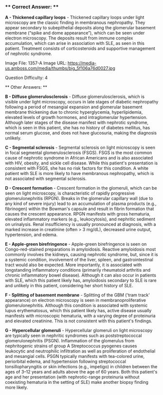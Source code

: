 ### ** Correct Answer: **

**A - Thickened capillary loops** - Thickened capillary loops under light microscopy are the classic finding in membranous nephropathy. They appear secondary to subepithelial deposits along the glomerular basement membrane (“spike and dome appearance”), which can be seen under electron microscopy. The deposits result from immune complex accumulation, which can arise in association with SLE, as seen in this patient. Treatment consists of corticosteroids and supportive management of nephrotic syndrome.

Image File: 1357-A
Image URL: https://media-us.amboss.com/media/thumbs/big_5f106a76d0027.jpg

Question Difficulty: 4

** Other Answers: **

**B - Diffuse glomerulosclerosis** - Diffuse glomerulosclerosis, which is visible under light microscopy, occurs in late stages of diabetic nephropathy following a period of mesangial expansion and glomerular basement membrane thickening due to chronic hyperglycemia, hyperlipidemia, elevated levels of growth hormones, and intraglomerular hypertension. Although later stages of the disease manifest with nephrotic syndrome, which is seen in this patient, she has no history of diabetes mellitus, has normal serum glucose, and does not have glucosuria, making the diagnosis unlikely.

**C - Segmental sclerosis** - Segmental sclerosis on light microscopy is seen in focal segmental glomerulosclerosis (FSGS). FSGS is the most common cause of nephrotic syndrome in African Americans and is also associated with HIV, obesity, and sickle cell disease. While this patient's presentation is consistent with FSGS, she has no risk factors for this condition. A white patient with SLE is more likely to have membranous nephropathy, which is not associated with segmental sclerosis.

**D - Crescent formation** - Crescent formation in the glomeruli, which can be seen on light microscopy, is characteristic of rapidly progressive glomerulonephritis (RPGN). Breaks in the glomerular capillary wall (due to any kind of severe injury) lead to an accumulation of plasma products (e.g., fibrinogen) within the Bowman's capsule and result in fibrin formation that causes the crescent appearance. RPGN manifests with gross hematuria, elevated inflammatory markers (e.g., leukocytosis), and nephritic sediment on urinalysis. Renal insufficiency is usually pronounced at diagnosis, with a marked increase in creatinine (often > 3 mg/dL), decreased urine output, hypertension, and edema.

**E - Apple-green birefringence** - Apple-green birefringence is seen on Congo-red-stained preparations in amyloidosis. Reactive amyloidosis most commonly involves the kidneys, causing nephrotic syndrome, but, since it is a systemic condition, involvement of the liver, spleen, and gastrointestinal tract would also be expected. More importantly, it is associated with longstanding inflammatory conditions (primarily rheumatoid arthritis and chronic inflammatory bowel disease). Although it can also occur in patients with SLE, which this patient likely has, amyloidosis secondary to SLE is rare and unlikely in this patient, considering her short history of SLE.

**F - Splitting of basement membrane** - Splitting of the GBM ('tram track' appearance) on electron microscopy is seen in membranoproliferative glomerulonephritis. Although this condition is associated with systemic lupus erythematosus, which this patient likely has, active disease usually manifests with microscopic hematuria, with a varying degree of proteinuria and elevated creatinine. This is not consistent with this patient's findings.

**G - Hypercellular glomeruli** - Hypercellular glomeruli on light microscopy are typically seen in nephritic syndromes such as poststreptococcal glomerulonephritis (PSGN). Inflammation of the glomerulus from nephritogenic strains of group A Streptococcus pyogenes causes leukocytic and neutrophilic infiltration as well as proliferation of endothelial and mesangial cells. PSGN typically manifests with tea-colored urine, periorbital edema, and hypertension following streptococcal tonsillopharyngitis or skin infections (e.g., impetigo) in children between the ages of 3–12 years and adults above the age of 60 years. Both this patient's age and her presentation (with nephrotic-range proteinuria without coexisting hematuria in the setting of SLE) make another biopsy finding more likely.


